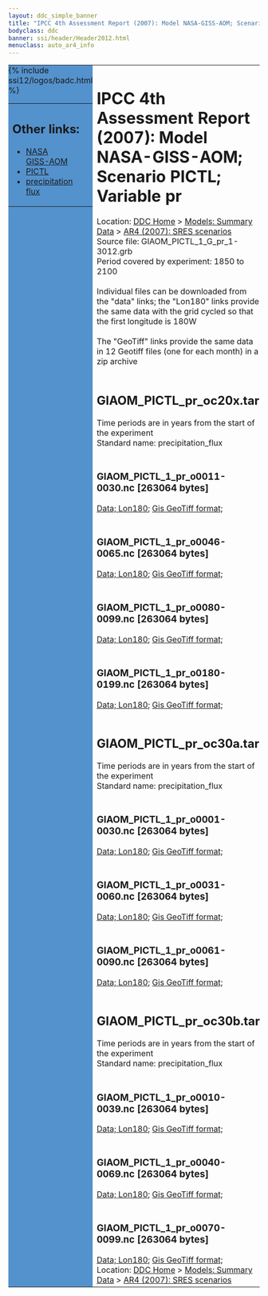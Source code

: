 ```yaml
---
layout: ddc_simple_banner
title: "IPCC 4th Assessment Report (2007): Model NASA-GISS-AOM; Scenario PICTL; Variable pr"
bodyclass: ddc
banner: ssi/header/Header2012.html
menuclass: auto_ar4_info
---
```



<table width="100%" border="0" cellspacing="0" cellpadding="0" style="border-collapse: collapse;">
<tr style="margin:0;padding:0;border:0;">
<td style="margin:0;padding:0;border:0;height:1pt;width:150pt;background:#5492CD;" valign="top" >

<div id="lh-col2" class="auto_ar4_info">
<table class="menumain" bgcolor="#5492CD" cellspacing="0" width="100%" border="0">
<tr><td>
<h2> Other links:</h2>
<ul>
<li><a href="/auto/ar4/model-NASA-GISS-AOM.html">NASA<br/>GISS-AOM</a></li>
<li><a href="/auto/ar4/scenario-PICTL.html">PICTL</a></li>
<li><a href="/auto/ar4/var-precipitation_flux.html">precipitation flux</a></li>
</ul>
</td></tr>
{% include ssi12/logos/badc.html %}
</table>
</div>
</td>
<td><h1>IPCC 4th Assessment Report (2007): Model NASA-GISS-AOM; Scenario PICTL; Variable pr</h1>

<!-- Breadcrumb1 -->
<div id="breadcrumb1" align="left">
Location: <a href="/index.html">DDC Home</a> > <a href="/sim/gcm_clim/">Models: Summary Data</a>
> <a href="/sim/gcm_clim/SRES_AR4/index.html">AR4 (2007): SRES scenarios</a>
</div>
<!-- End of Breadcrumb1 -->Source file: GIAOM_PICTL_1_G_pr_1-3012.grb
<br/>
Period covered by experiment: 1850 to 2100<br/>
<br/>Individual files can be downloaded from the "data" links; the "Lon180" links provide the same data
         with the grid cycled so that the first longitude is 180W<br/>
<br/>The "GeoTiff" links provide the same data in 12 Geotiff files (one for each month)
          in a zip archive<br/>
<br/><h2>GIAOM_PICTL_pr_oc20x.tar</h2>
Time periods are in years from the start of the experiment<br/>
Standard name: precipitation_flux<br>
<br/><h3>GIAOM_PICTL_1_pr_o0011-0030.nc [263064 bytes]</h3>
<a href="http://apps.ipcc-data.org/cgi-bin/downl/ar4_nc/pr/GIAOM_PICTL_1_pr_o0011-0030.nc">Data; </a><a href="http://apps.ipcc-data.org/cgi-bin/downl/ar4_nc/pr/GIAOM_PICTL_1_pr_o0011-0030.cyto180.nc"> Lon180</a>; <a href="/cgi-bin/downl/ar4_tif/pr/GIAOM_PICTL_1_pr_o0011-0030.zip">Gis GeoTiff format; </a><br/>
<br/><h3>GIAOM_PICTL_1_pr_o0046-0065.nc [263064 bytes]</h3>
<a href="http://apps.ipcc-data.org/cgi-bin/downl/ar4_nc/pr/GIAOM_PICTL_1_pr_o0046-0065.nc">Data; </a><a href="http://apps.ipcc-data.org/cgi-bin/downl/ar4_nc/pr/GIAOM_PICTL_1_pr_o0046-0065.cyto180.nc"> Lon180</a>; <a href="/cgi-bin/downl/ar4_tif/pr/GIAOM_PICTL_1_pr_o0046-0065.zip">Gis GeoTiff format; </a><br/>
<br/><h3>GIAOM_PICTL_1_pr_o0080-0099.nc [263064 bytes]</h3>
<a href="http://apps.ipcc-data.org/cgi-bin/downl/ar4_nc/pr/GIAOM_PICTL_1_pr_o0080-0099.nc">Data; </a><a href="http://apps.ipcc-data.org/cgi-bin/downl/ar4_nc/pr/GIAOM_PICTL_1_pr_o0080-0099.cyto180.nc"> Lon180</a>; <a href="/cgi-bin/downl/ar4_tif/pr/GIAOM_PICTL_1_pr_o0080-0099.zip">Gis GeoTiff format; </a><br/>
<br/><h3>GIAOM_PICTL_1_pr_o0180-0199.nc [263064 bytes]</h3>
<a href="http://apps.ipcc-data.org/cgi-bin/downl/ar4_nc/pr/GIAOM_PICTL_1_pr_o0180-0199.nc">Data; </a><a href="http://apps.ipcc-data.org/cgi-bin/downl/ar4_nc/pr/GIAOM_PICTL_1_pr_o0180-0199.cyto180.nc"> Lon180</a>; <a href="/cgi-bin/downl/ar4_tif/pr/GIAOM_PICTL_1_pr_o0180-0199.zip">Gis GeoTiff format; </a><br/>
<br/><h2>GIAOM_PICTL_pr_oc30a.tar</h2>
Time periods are in years from the start of the experiment<br/>
Standard name: precipitation_flux<br>
<br/><h3>GIAOM_PICTL_1_pr_o0001-0030.nc [263064 bytes]</h3>
<a href="http://apps.ipcc-data.org/cgi-bin/downl/ar4_nc/pr/GIAOM_PICTL_1_pr_o0001-0030.nc">Data; </a><a href="http://apps.ipcc-data.org/cgi-bin/downl/ar4_nc/pr/GIAOM_PICTL_1_pr_o0001-0030.cyto180.nc"> Lon180</a>; <a href="/cgi-bin/downl/ar4_tif/pr/GIAOM_PICTL_1_pr_o0001-0030.zip">Gis GeoTiff format; </a><br/>
<br/><h3>GIAOM_PICTL_1_pr_o0031-0060.nc [263064 bytes]</h3>
<a href="http://apps.ipcc-data.org/cgi-bin/downl/ar4_nc/pr/GIAOM_PICTL_1_pr_o0031-0060.nc">Data; </a><a href="http://apps.ipcc-data.org/cgi-bin/downl/ar4_nc/pr/GIAOM_PICTL_1_pr_o0031-0060.cyto180.nc"> Lon180</a>; <a href="/cgi-bin/downl/ar4_tif/pr/GIAOM_PICTL_1_pr_o0031-0060.zip">Gis GeoTiff format; </a><br/>
<br/><h3>GIAOM_PICTL_1_pr_o0061-0090.nc [263064 bytes]</h3>
<a href="http://apps.ipcc-data.org/cgi-bin/downl/ar4_nc/pr/GIAOM_PICTL_1_pr_o0061-0090.nc">Data; </a><a href="http://apps.ipcc-data.org/cgi-bin/downl/ar4_nc/pr/GIAOM_PICTL_1_pr_o0061-0090.cyto180.nc"> Lon180</a>; <a href="/cgi-bin/downl/ar4_tif/pr/GIAOM_PICTL_1_pr_o0061-0090.zip">Gis GeoTiff format; </a><br/>
<br/><h2>GIAOM_PICTL_pr_oc30b.tar</h2>
Time periods are in years from the start of the experiment<br/>
Standard name: precipitation_flux<br>
<br/><h3>GIAOM_PICTL_1_pr_o0010-0039.nc [263064 bytes]</h3>
<a href="http://apps.ipcc-data.org/cgi-bin/downl/ar4_nc/pr/GIAOM_PICTL_1_pr_o0010-0039.nc">Data; </a><a href="http://apps.ipcc-data.org/cgi-bin/downl/ar4_nc/pr/GIAOM_PICTL_1_pr_o0010-0039.cyto180.nc"> Lon180</a>; <a href="/cgi-bin/downl/ar4_tif/pr/GIAOM_PICTL_1_pr_o0010-0039.zip">Gis GeoTiff format; </a><br/>
<br/><h3>GIAOM_PICTL_1_pr_o0040-0069.nc [263064 bytes]</h3>
<a href="http://apps.ipcc-data.org/cgi-bin/downl/ar4_nc/pr/GIAOM_PICTL_1_pr_o0040-0069.nc">Data; </a><a href="http://apps.ipcc-data.org/cgi-bin/downl/ar4_nc/pr/GIAOM_PICTL_1_pr_o0040-0069.cyto180.nc"> Lon180</a>; <a href="/cgi-bin/downl/ar4_tif/pr/GIAOM_PICTL_1_pr_o0040-0069.zip">Gis GeoTiff format; </a><br/>
<br/><h3>GIAOM_PICTL_1_pr_o0070-0099.nc [263064 bytes]</h3>
<a href="http://apps.ipcc-data.org/cgi-bin/downl/ar4_nc/pr/GIAOM_PICTL_1_pr_o0070-0099.nc">Data; </a><a href="http://apps.ipcc-data.org/cgi-bin/downl/ar4_nc/pr/GIAOM_PICTL_1_pr_o0070-0099.cyto180.nc"> Lon180</a>; <a href="/cgi-bin/downl/ar4_tif/pr/GIAOM_PICTL_1_pr_o0070-0099.zip">Gis GeoTiff format; </a><br/>
<!-- Breadcrumb2 -->
<div id="breadcrumb2" align="left">
Location: <a href="/index.html">DDC Home</a> > <a href="/sim/gcm_clim/">Models: Summary Data</a>
> <a href="/sim/gcm_clim/SRES_AR4/index.html">AR4 (2007): SRES scenarios</a>
</div>
<!-- End of Breadcrumb2 --></td></tr></table>
